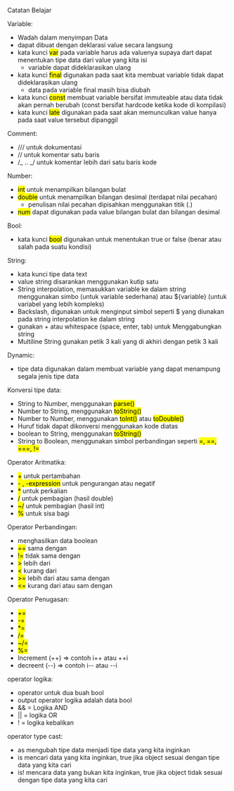 Catatan Belajar

Variable:

- Wadah dalam menyimpan Data
- dapat dibuat dengan deklarasi value secara langsung
- kata kunci <mark>var</mark> pada variable harus ada valuenya supaya dart dapat menentukan tipe data dari value yang kita isi
  - variable dapat dideklarasikan ulang
- kata kunci <mark>final</mark> digunakan pada saat kita membuat variable tidak dapat dideklarasikan ulang
  - data pada variable final masih bisa diubah
- kata kunci <mark>const</mark> membuat variable bersifat immuteable atau data tidak akan pernah berubah (const bersifat hardcode ketika kode di kompilasi)
- kata kunci <mark>late</mark> digunakan pada saat akan memunculkan value hanya pada saat value tersebut dipanggil

Comment:

- /// untuk dokumentasi
- // untuk komentar satu baris
- /_ .. _/ untuk komentar lebih dari satu baris kode

Number:

- <mark>int</mark> untuk menampilkan bilangan bulat
- <mark>double</mark> untuk menampilkan bilangan desimal (terdapat nilai pecahan)
  - penulisan nilai pecahan dipisahkan menggunakan titik (.)
- <mark>num</mark> dapat digunakan pada value bilangan bulat dan bilangan desimal

Bool:

- kata kunci <mark>bool</mark> digunakan untuk menentukan true or false (benar atau salah pada suatu kondisi)

String:

- kata kunci tipe data text
- value string disarankan menggunakan kutip satu
- String interpolation, memasukkan variable ke dalam string menggunakan simbo (untuk variable sederhana) atau ${variable} (untuk variabel yang lebih kompleks)
- Backslash, digunakan untuk menginput simbol seperti $ yang diunakan pada string interpolation ke dalam string
- gunakan + atau whitespace (space, enter, tab) untuk Menggabungkan string
- Multiline String gunakan petik 3 kali yang di akhiri dengan petik 3 kali

Dynamic:

- tipe data digunakan dalam membuat variable yang dapat menampung segala jenis tipe data

Konversi tipe data:

- String to Number, menggunakan <mark>parse()</mark>
- Number to String, menggunakan <mark>toString()</mark>
- Number to Number, menggunakan <mark>toInt()</mark> atau <mark>toDouble()</mark>
- Huruf tidak dapat dikonversi menggunakan kode diatas
- boolean to String, menggunakan <mark>toString()</mark>
- String to Boolean, menggunakan simbol perbandingan seperti <mark>=, ==, ===, !=</mark>

Operator Aritmatika:

- <mark>+</mark> untuk pertambahan
- <mark>- , -expression</mark> untuk pengurangan atau negatif
- <mark>\*</mark> untuk perkalian
- <mark>/</mark> untuk pembagian (hasil double)
- <mark>~/</mark> untuk pembagian (hasil int)
- <mark>%</mark> untuk sisa bagi

Operator Perbandingan:

- menghasilkan data boolean
- <mark>==</mark> sama dengan
- <mark>!=</mark> tidak sama dengan
- <mark>></mark> lebih dari
- <mark><</mark> kurang dari
- <mark>>=</mark> lebih dari atau sama dengan
- <mark><=</mark> kurang dari atau sam dengan

Operator Penugasan:

- <mark>+=</mark>
- <mark>-=</mark>
- <mark>\*=</mark>
- <mark>/=</mark>
- <mark>~/=</mark>
- <mark>%=</mark>
- Increment (++) => contoh i++ atau ++i
- decreent (--) => contoh i-- atau --i

operator logika:

- operator untuk dua buah bool
- output operator logika adalah data bool
- && = Logika AND
- || = logika OR
- ! = logika kebalikan

operator type cast:

- as mengubah tipe data menjadi tipe data yang kita inginkan
- is mencari data yang kita inginkan, true jika object sesuai dengan tipe data yang kita cari
- is! mencara data yang bukan kita inginkan, true jika object tidak sesuai dengan tipe data yang kita cari
